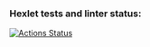 ### Hexlet tests and linter status:
[![Actions Status](https://github.com/Lekopin13/java-project-71/actions/workflows/hexlet-check.yml/badge.svg)](https://github.com/Lekopin13/java-project-71/actions)